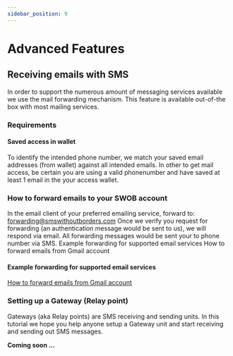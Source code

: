 ```yaml
---
sidebar_position: 9
---
```


# Advanced Features

## Receiving emails with SMS

In order to support the numerous amount of messaging services available we use the mail forwarding mechanism. This feature is available out-of-the box with most mailing services.

### Requirements

#### Saved access in wallet

To identify the intended phone number, we match your saved email addresses (from wallet) against all intended emails. In other to get mail access, be certain you are using a valid phonenumber and have saved at least 1 email in the your access wallet.

### How to forward emails to your SWOB account

In the email client of your preferred emailing service, forward to: forwarding@smswithoutborders.com Once we verify you request for forwarding (an authentication message would be sent to us), we will respond via email. All forwarding messages would be sent your to phone number via SMS.
Example forwarding for supported email services
How to forward emails from Gmail account

#### Example forwarding for supported email services

[How to forward emails from Gmail account](https://www.lifewire.com/how-to-forward-gmail-email-using-filters-1171934)

### Setting up a Gateway (Relay point)

Gateways (aka Relay points) are SMS receiving and sending units. In this tutorial we hope you help anyone setup a Gateway unit and start receiving and sending out SMS messages.

**Coming soon ...**
